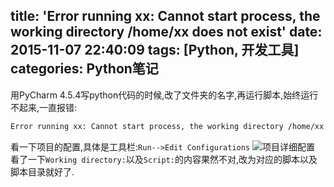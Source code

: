 title: 'Error running xx: Cannot start process, the working directory /home/xx does not exist'
date: 2015-11-07 22:40:09
tags: [Python, 开发工具]
categories: Python笔记
---
用PyCharm 4.5.4写python代码的时候,改了文件夹的名字,再运行脚本,始终运行不起来,一直报错:
```bash
Error running xx: Cannot start process, the working directory /home/xx does not exist
```
看一下项目的配置,具体是工具栏:`Run-->Edit Configurations`
![项目详细配置](https://blog-1254094716.cos.ap-chengdu.myqcloud.com/PyCharm%3AError%20running%20Cannot%20start%20process01.png)
看了一下`Working directory:`以及`Script:`的内容果然不对,改为对应的脚本以及脚本目录就好了.
